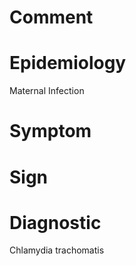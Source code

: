 # Comment

# Epidemiology

Maternal Infection

# Symptom

# Sign

# Diagnostic

Chlamydia trachomatis
